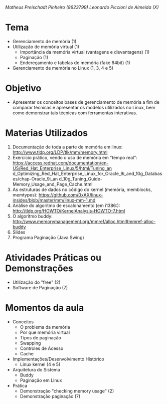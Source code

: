 *Matheus Preischadt Pinheiro (8623799)*
*Leonardo Piccioni de Almeida (X)*

# Tema
* Gerenciamento de memória (1)
* Utilização de memória virtual (1)
	* Importância da memória virtual (vantagens e disvantagens) (1)
	* Paginação (1)
	* Endereçamento e tabelas de memória (fake 64bit) (1)
* Gerenciamento de memória no Linux (1, 3, 4 e 5)

# Objetivo
* Apresentar os conceitos bases de gerenciamento de memória a fim de comparar técnicas e apresentar os modelos utilizados no Linux, bem como demonstrar tais técnicas com ferramentas interativas.

# Materias Utilizados
1. Documentação de toda a parte de memória em linux: 
  http://www.tldp.org/LDP/tlk/mm/memory.html
2. Exercício prático, vendo o uso de memória em "tempo real":
  https://access.redhat.com/documentation/en-US/Red_Hat_Enterprise_Linux/5/html/Tuning_an d_Optimizing_Red_Hat_Enterprise_Linux_for_Oracle_9i_and_10g_Databases/chap-Oracle_9i_an d_10g_Tuning_Guide-Memory_Usage_and_Page_Cache.html
3. As estruturas de dados no código do kernel (memória, memblocks, memtypes):
  https://github.com/0xAX/linux-insides/blob/master/mm/linux-mm-1.md
4. Análise do algoritmo de escalonamento (em i1386:):
  http://tldp.org/HOWTO/KernelAnalysis-HOWTO-7.html
5. O algoritmo buddy:
  http://www.memorymanagement.org/mmref/alloc.html#mmref-alloc-buddy
6. Slides
7. Programa Paginação (Java Swing)

# Atividades Práticas ou Demonstrações
* Utilização do "free" (2)
* Software de Paginação (7)

# Momentos da aula
* Conceitos
	* O problema da memória 
	* Por que memória virtual
	* Tipos de paginação
	* Swapping
	* Controles de Acesso
	* Cache
* Implementações/Desenvolvimento Histórico
	* Linux kernel (4 e 5)
* Arquitetura do Sistema
	* Buddy
	* Paginação em Linux
* Prática
	* Demonstração "checking memory usage" (2)
	* Demonstração paginação (7)
